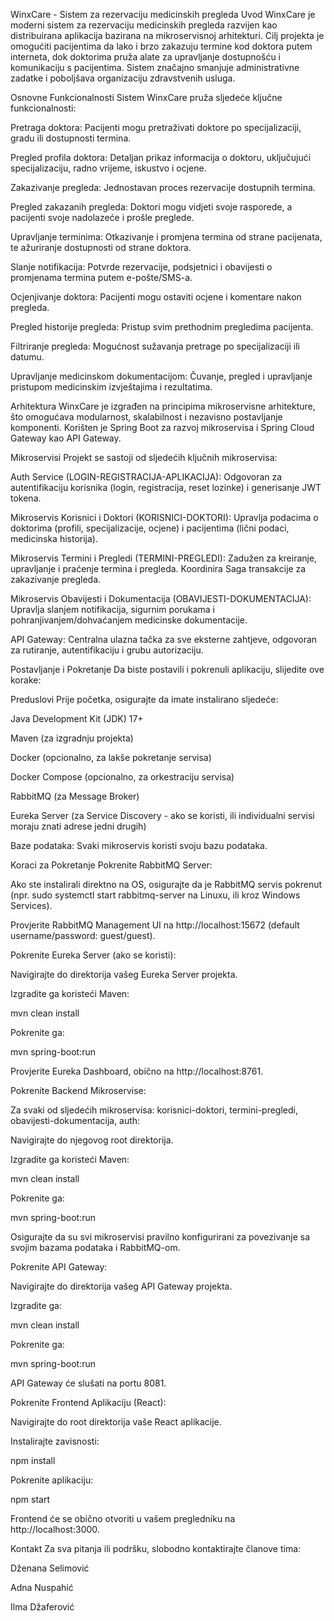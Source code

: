 WinxCare - Sistem za rezervaciju medicinskih pregleda
Uvod
WinxCare je moderni sistem za rezervaciju medicinskih pregleda razvijen kao distribuirana aplikacija bazirana na mikroservisnoj arhitekturi. Cilj projekta je omogućiti pacijentima da lako i brzo zakazuju termine kod doktora putem interneta, dok doktorima pruža alate za upravljanje dostupnošću i komunikaciju s pacijentima. Sistem značajno smanjuje administrativne zadatke i poboljšava organizaciju zdravstvenih usluga.

Osnovne Funkcionalnosti
Sistem WinxCare pruža sljedeće ključne funkcionalnosti:

Pretraga doktora: Pacijenti mogu pretraživati doktore po specijalizaciji, gradu ili dostupnosti termina.

Pregled profila doktora: Detaljan prikaz informacija o doktoru, uključujući specijalizaciju, radno vrijeme, iskustvo i ocjene.

Zakazivanje pregleda: Jednostavan proces rezervacije dostupnih termina.

Pregled zakazanih pregleda: Doktori mogu vidjeti svoje rasporede, a pacijenti svoje nadolazeće i prošle preglede.

Upravljanje terminima: Otkazivanje i promjena termina od strane pacijenata, te ažuriranje dostupnosti od strane doktora.

Slanje notifikacija: Potvrde rezervacije, podsjetnici i obavijesti o promjenama termina putem e-pošte/SMS-a.

Ocjenjivanje doktora: Pacijenti mogu ostaviti ocjene i komentare nakon pregleda.

Pregled historije pregleda: Pristup svim prethodnim pregledima pacijenta.

Filtriranje pregleda: Mogućnost sužavanja pretrage po specijalizaciji ili datumu.

Upravljanje medicinskom dokumentacijom: Čuvanje, pregled i upravljanje pristupom medicinskim izvještajima i rezultatima.

Arhitektura
WinxCare je izgrađen na principima mikroservisne arhitekture, što omogućava modularnost, skalabilnost i nezavisno postavljanje komponenti. Korišten je Spring Boot za razvoj mikroservisa i Spring Cloud Gateway kao API Gateway.

Mikroservisi
Projekt se sastoji od sljedećih ključnih mikroservisa:

Auth Service (LOGIN-REGISTRACIJA-APLIKACIJA): Odgovoran za autentifikaciju korisnika (login, registracija, reset lozinke) i generisanje JWT tokena.

Mikroservis Korisnici i Doktori (KORISNICI-DOKTORI): Upravlja podacima o doktorima (profili, specijalizacije, ocjene) i pacijentima (lični podaci, medicinska historija).

Mikroservis Termini i Pregledi (TERMINI-PREGLEDI): Zadužen za kreiranje, upravljanje i praćenje termina i pregleda. Koordinira Saga transakcije za zakazivanje pregleda.

Mikroservis Obavijesti i Dokumentacija (OBAVIJESTI-DOKUMENTACIJA): Upravlja slanjem notifikacija, sigurnim porukama i pohranjivanjem/dohvaćanjem medicinske dokumentacije.

API Gateway: Centralna ulazna tačka za sve eksterne zahtjeve, odgovoran za rutiranje, autentifikaciju i grubu autorizaciju.

Postavljanje i Pokretanje
Da biste postavili i pokrenuli aplikaciju, slijedite ove korake:

Preduslovi
Prije početka, osigurajte da imate instalirano sljedeće:

Java Development Kit (JDK) 17+

Maven (za izgradnju projekta)

Docker (opcionalno, za lakše pokretanje servisa)

Docker Compose (opcionalno, za orkestraciju servisa)

RabbitMQ (za Message Broker)

Eureka Server (za Service Discovery - ako se koristi, ili individualni servisi moraju znati adrese jedni drugih)

Baze podataka: Svaki mikroservis koristi svoju bazu podataka.

Koraci za Pokretanje
Pokrenite RabbitMQ Server:

Ako ste instalirali direktno na OS, osigurajte da je RabbitMQ servis pokrenut (npr. sudo systemctl start rabbitmq-server na Linuxu, ili kroz Windows Services).

Provjerite RabbitMQ Management UI na http://localhost:15672 (default username/password: guest/guest).

Pokrenite Eureka Server (ako se koristi):

Navigirajte do direktorija vašeg Eureka Server projekta.

Izgradite ga koristeći Maven:

mvn clean install

Pokrenite ga:

mvn spring-boot:run

Provjerite Eureka Dashboard, obično na http://localhost:8761.

Pokrenite Backend Mikroservise:

Za svaki od sljedećih mikroservisa: korisnici-doktori, termini-pregledi, obavijesti-dokumentacija, auth:

Navigirajte do njegovog root direktorija.

Izgradite ga koristeći Maven:

mvn clean install

Pokrenite ga:

mvn spring-boot:run

Osigurajte da su svi mikroservisi pravilno konfigurirani za povezivanje sa svojim bazama podataka i RabbitMQ-om.

Pokrenite API Gateway:

Navigirajte do direktorija vašeg API Gateway projekta.

Izgradite ga:

mvn clean install

Pokrenite ga:

mvn spring-boot:run

API Gateway će slušati na portu 8081.

Pokrenite Frontend Aplikaciju (React):

Navigirajte do root direktorija vaše React aplikacije.

Instalirajte zavisnosti:

npm install

Pokrenite aplikaciju:

npm start

Frontend će se obično otvoriti u vašem pregledniku na http://localhost:3000.

Kontakt
Za sva pitanja ili podršku, slobodno kontaktirajte članove tima:

Dženana Selimović

Adna Nuspahić

Ilma Džaferović
